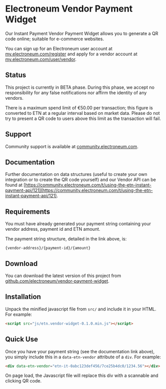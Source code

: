 # Electroneum Vendor Payment Widget

Our Instant Payment Vendor Payment Widget allows you to generate a
QR code online; suitable for e-commerce websites.

You can sign up for an Electroneum user account at
[my.electroneum.com/register](https://my.electroneum.com/register) and
apply for a vendor account at
[my.electroneum.com/user/vendor](https://my.electroneum.com/user/vendor).

## Status

This project is currently in BETA phase. During this phase, we accept no
responsibility for any false notifications nor affirm the identity of
any vendors.

There is a maximum spend limit of €50.00 per transaction; this figure
is converted to ETN at a regular interval based on market data. Please
do not try to present a QR code to users above this limit as the
transaction will fail.

## Support

Community support is available at
[community.electroneum.com](https://community.electroneum.com/c/api-developers).

## Documentation

Further documentation on data structures (useful to create your own
integration or to create the QR code yourself) and our Vendor API can
be found at [https://community.electroneum.com/t/using-the-etn-instant-payment-api/121](https://community.electroneum.com/t/using-the-etn-instant-payment-api/121).

## Requirements

You must have already generated your payment string containing your
vendor address, payment id and ETN amount.

The payment string structure, detailed in the link above, is:

```
{vendor-address}/{payment-id}/{amount}
```

## Download

You can download the latest version of this project from
[github.com/electroneum/vendor-payment-widget](https://github.com/electroneum/vendor-payment-widget).

## Installation

Unpack the minified javascript file from `src/` and include it in your
HTML. For example:

```html
<script src="js/etn.vendor-widget-0.1.0.min.js"></script>
```

## Quick Use

Once you have your payment string (see the documentation link above),
you simply include this in a `data-etn-vendor` attribute of a `div`. For
example:

```html
<div data-etn-vendor="etn-it-0abc123def456/7ce25b4dc0/1234.56"></div>
```

On page load, the Javascript file will replace this div with a scannable
and clicking QR code.

